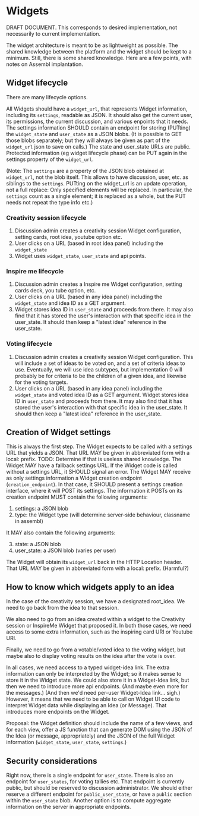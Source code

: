 # Widgets

DRAFT DOCUMENT.
This corresponds to desired implementation, not necessarily to current implementation.

The widget architecture is meant to be as lightweight as possible.
The shared knowledge between the platform and the widget should be kept to a minimum.
Still, there is some shared knowledge. Here are a few points, with notes on Assembl implantation.

## Widget lifecycle

There are many lifecycle options. 

All Widgets should have a `widget_url`, that represents Widget information, including its `settings`, readable as JSON.
It should also get the current user, its permissions, the current discussion, and various enpoints that it needs.
The settings information SHOULD contain an endpoint for storing (PUTting) the `widget_state` and `user_state` as a JSON blobs.
(It is possible to GET those blobs separately; but they will always be given as part of the `widget_url` json to save on calls.)
The state and user_state URLs are public. Protected information (eg widget lifecycle phase) can be PUT again in the settings property of the `widget_url`.

(Note: The `settings` are a property of the JSON blob obtained at `widget_url`, not the blob itself. This allows to have discussion, user, etc. as siblings to the `settings`. PUTting on the widget_url is an update operation, not a full replace: Only specified elements will be replaced. In particular, the `settings` count as a single element; it is replaced as a whole, but the PUT needs not repeat the type info etc.)

### Creativity session lifecycle

1. Discussion admin creates a creativity session Widget configuration, setting cards, root idea, youtube option etc.
2. User clicks on a URL (based in root idea panel) including the `widget_state`
3. Widget uses `widget_state`, `user_state` and api points.

### Inspire me lifecycle

1. Discussion admin creates a Inspire me Widget configuration, setting cards deck, you tube option, etc.
2. User clicks on a URL (based in any idea panel) including the `widget_state` and idea ID as a GET argument.
3. Widget stores idea ID in `user_state` and proceeds from there.
It may also find that it has stored the user's interaction with that specific idea in the user_state.
It should then keep a "latest idea" reference in the user_state.

### Voting lifecycle

1. Discussion admin creates a creativity session Widget configuration. This will include a set of ideas to be voted on, and a set of criteria ideas to use.
Eventually, we will use idea subtypes, but implementation 0 will probably be for criteria to be the children of a given idea, and likewise for the voting targets.
2. User clicks on a URL (based in any idea panel) including the `widget_state` and voted idea ID as a GET argument.
Widget stores idea ID in `user_state` and proceeds from there.
It may also find that it has stored the user's interaction with that specific idea in the user_state.
It should then keep a "latest idea" reference in the user_state.

## Creation of Widget settings

This is always the first step.
The Widget expects to be called with a settings URL that yields a JSON.
That URL MAY be given in abbreviated form with a local: prefix.
TODO: Determine if that is useless shared knowledge.
The Widget MAY have a fallback settings URL.
If the Widget code is called without a settings URL, it SHOULD signal an error.
The Widget MAY receive as only settings information a Widget creation endpoint (`creation_endpoint`).
In that case, it SHOULD present a settings creation interface, where it will POST its settings.
The information it POSTs on its creation endpoint MUST contain the following arguments:

1. settings: a JSON blob
2. type: the Widget type (will determine server-side behaviour, classname in assembl)

It MAY also contain the following arguments:

3. state: a JSON blob
4. user_state: a JSON blob (varies per user)

The Widget will obtain its `widget_url` back in the HTTP Location header.
That URL MAY be given in abbreviated form with a local: prefix. (Harmful?)

## How to know which widgets apply to an idea

In the case of the creativity session, we have a designated root_idea. We need to go back from the idea to that session.

We also need to go from an idea created within a widget to the Creativity session or InspireMe Widget that proposed it.
In both those cases, we need access to some extra information, such as the inspiring card URI or Youtube URI.

Finally, we need to go from a votable/voted idea to the voting widget, but maybe also to display voting results on the idea after the vote is over.

In all cases, we need access to a typed widget-idea link.
The extra information can only be interpreted by the Widget; so it makes sense to store it in the Widget state.
We could also store it in a Widget-Idea link, but then we need to introduce more api endpoints. (And maybe even more for the messages.)
(And then we'd need per-user Widget-Idea link... sigh.)
However, it means that we need to be able to call on Widget UI code to interpret Widget data while displaying an Idea (or Message).
That introduces more endpoints on the Widget. 

Proposal: the Widget definition should include the name of a few views, and for each view, offer a JS function that can generate DOM using the JSON of the Idea (or message, appropriately) and the JSON of the full Widget information (`widget_state`, `user_state`, `settings`.)

## Security considerations

Right now, there is a single endpoint for `user_state`. There is also an endpoint for `user_states`, for voting tallies etc.
That endpoint is currently public, but should be reserved to discussion administrator.
We should either reserve a different endpoint for `public_user_state`, or have a `public` section within the `user_state` blob.
Another option is to compute aggregate information on the server in appropriate endpoints.
